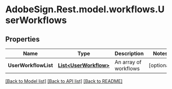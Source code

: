 # AdobeSign.Rest.model.workflows.UserWorkflows
## Properties

Name | Type | Description | Notes
------------ | ------------- | ------------- | -------------
**UserWorkflowList** | [**List&lt;UserWorkflow&gt;**](UserWorkflow.md) | An array of workflows | [optional] 

[[Back to Model list]](../README.md#documentation-for-models) [[Back to API list]](../README.md#documentation-for-api-endpoints) [[Back to README]](../README.md)

